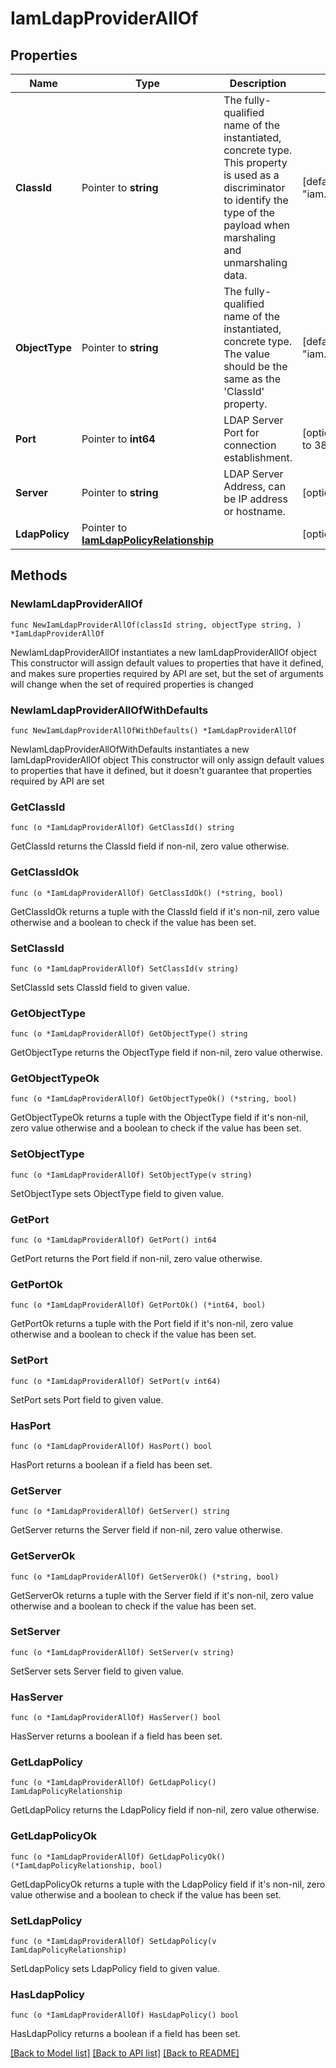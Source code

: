 # IamLdapProviderAllOf

## Properties

Name | Type | Description | Notes
------------ | ------------- | ------------- | -------------
**ClassId** | Pointer to **string** | The fully-qualified name of the instantiated, concrete type. This property is used as a discriminator to identify the type of the payload when marshaling and unmarshaling data. | [default to "iam.LdapProvider"]
**ObjectType** | Pointer to **string** | The fully-qualified name of the instantiated, concrete type. The value should be the same as the &#39;ClassId&#39; property. | [default to "iam.LdapProvider"]
**Port** | Pointer to **int64** | LDAP Server Port for connection establishment. | [optional] [default to 389]
**Server** | Pointer to **string** | LDAP Server Address, can be IP address or hostname. | [optional] 
**LdapPolicy** | Pointer to [**IamLdapPolicyRelationship**](iam.LdapPolicy.Relationship.md) |  | [optional] 

## Methods

### NewIamLdapProviderAllOf

`func NewIamLdapProviderAllOf(classId string, objectType string, ) *IamLdapProviderAllOf`

NewIamLdapProviderAllOf instantiates a new IamLdapProviderAllOf object
This constructor will assign default values to properties that have it defined,
and makes sure properties required by API are set, but the set of arguments
will change when the set of required properties is changed

### NewIamLdapProviderAllOfWithDefaults

`func NewIamLdapProviderAllOfWithDefaults() *IamLdapProviderAllOf`

NewIamLdapProviderAllOfWithDefaults instantiates a new IamLdapProviderAllOf object
This constructor will only assign default values to properties that have it defined,
but it doesn't guarantee that properties required by API are set

### GetClassId

`func (o *IamLdapProviderAllOf) GetClassId() string`

GetClassId returns the ClassId field if non-nil, zero value otherwise.

### GetClassIdOk

`func (o *IamLdapProviderAllOf) GetClassIdOk() (*string, bool)`

GetClassIdOk returns a tuple with the ClassId field if it's non-nil, zero value otherwise
and a boolean to check if the value has been set.

### SetClassId

`func (o *IamLdapProviderAllOf) SetClassId(v string)`

SetClassId sets ClassId field to given value.


### GetObjectType

`func (o *IamLdapProviderAllOf) GetObjectType() string`

GetObjectType returns the ObjectType field if non-nil, zero value otherwise.

### GetObjectTypeOk

`func (o *IamLdapProviderAllOf) GetObjectTypeOk() (*string, bool)`

GetObjectTypeOk returns a tuple with the ObjectType field if it's non-nil, zero value otherwise
and a boolean to check if the value has been set.

### SetObjectType

`func (o *IamLdapProviderAllOf) SetObjectType(v string)`

SetObjectType sets ObjectType field to given value.


### GetPort

`func (o *IamLdapProviderAllOf) GetPort() int64`

GetPort returns the Port field if non-nil, zero value otherwise.

### GetPortOk

`func (o *IamLdapProviderAllOf) GetPortOk() (*int64, bool)`

GetPortOk returns a tuple with the Port field if it's non-nil, zero value otherwise
and a boolean to check if the value has been set.

### SetPort

`func (o *IamLdapProviderAllOf) SetPort(v int64)`

SetPort sets Port field to given value.

### HasPort

`func (o *IamLdapProviderAllOf) HasPort() bool`

HasPort returns a boolean if a field has been set.

### GetServer

`func (o *IamLdapProviderAllOf) GetServer() string`

GetServer returns the Server field if non-nil, zero value otherwise.

### GetServerOk

`func (o *IamLdapProviderAllOf) GetServerOk() (*string, bool)`

GetServerOk returns a tuple with the Server field if it's non-nil, zero value otherwise
and a boolean to check if the value has been set.

### SetServer

`func (o *IamLdapProviderAllOf) SetServer(v string)`

SetServer sets Server field to given value.

### HasServer

`func (o *IamLdapProviderAllOf) HasServer() bool`

HasServer returns a boolean if a field has been set.

### GetLdapPolicy

`func (o *IamLdapProviderAllOf) GetLdapPolicy() IamLdapPolicyRelationship`

GetLdapPolicy returns the LdapPolicy field if non-nil, zero value otherwise.

### GetLdapPolicyOk

`func (o *IamLdapProviderAllOf) GetLdapPolicyOk() (*IamLdapPolicyRelationship, bool)`

GetLdapPolicyOk returns a tuple with the LdapPolicy field if it's non-nil, zero value otherwise
and a boolean to check if the value has been set.

### SetLdapPolicy

`func (o *IamLdapProviderAllOf) SetLdapPolicy(v IamLdapPolicyRelationship)`

SetLdapPolicy sets LdapPolicy field to given value.

### HasLdapPolicy

`func (o *IamLdapProviderAllOf) HasLdapPolicy() bool`

HasLdapPolicy returns a boolean if a field has been set.


[[Back to Model list]](../README.md#documentation-for-models) [[Back to API list]](../README.md#documentation-for-api-endpoints) [[Back to README]](../README.md)


